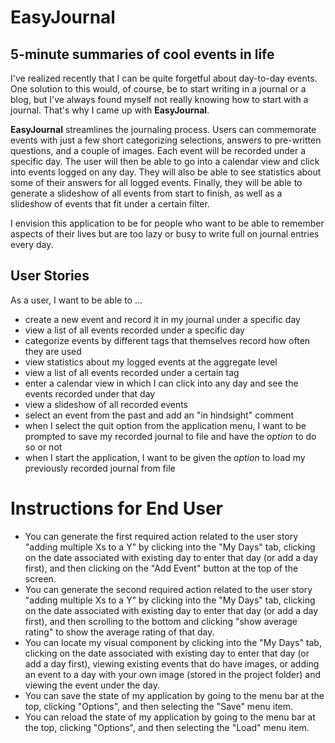 # EasyJournal

## 5-minute summaries of cool events in life

I've realized recently that I can be quite forgetful about day-to-day events. 
One solution to this would, of course, be to start writing in a journal or a
blog, but I've always found myself not really knowing how to start with a
journal. That's why I came up with **EasyJournal**.

**EasyJournal** streamlines the journaling process. Users can commemorate events
with just a few short categorizing selections, answers to pre-written 
questions, and a couple of images. Each event will be recorded under a specific
day. The user will then be able to go into a calendar view and click into events 
logged on any day. They will also be able to see statistics about some of their 
answers for all logged events. Finally, they will be able to generate a 
slideshow of all events from start to finish, as well as a slideshow of events 
that fit under a certain filter.

I envision this application to be for people who want to be able to remember 
aspects of their lives but are too lazy or busy to write full on journal 
entries every day.

## User Stories
As a user, I want to be able to ...
- create a new event and record it in my journal under a specific day
- view a list of all events recorded under a specific day
- categorize events by different tags that themselves record how often they are
used
- view statistics about my logged events at the aggregate level 
- view a list of all events recorded under a certain tag
- enter a calendar view in which I can click into any day and see the events 
recorded under that day
- view a slideshow of all recorded events
- select an event from the past and add an "in hindsight" comment
- when I select the quit option from the application menu, I want to be 
prompted to save my recorded journal to file and have the *option* to do so or 
not
- when I start the application, I want to be given the *option* to load my 
previously recorded journal from file

# Instructions for End User

- You can generate the first required action related to the user story "adding 
multiple Xs to a Y" by clicking into the "My Days" tab, clicking on the date 
associated with existing day to enter that day (or add a day first), and then
clicking on the "Add Event" button at the top of the screen.
- You can generate the second required action related to the user story "adding 
multiple Xs to a Y" by clicking into the "My Days" tab, clicking on the date 
associated with existing day to enter that day (or add a day first), and then
scrolling to the bottom and clicking "show average rating" to show the average
rating of that day.
- You can locate my visual component by clicking into the "My Days" tab, 
clicking on the date associated with existing day to enter that day (or add a 
day first), viewing existing events that do have images, or adding an event to
a day with your own image (stored in the project folder) and viewing the event 
under the day.
- You can save the state of my application by going to the menu bar at the top,
clicking "Options", and then selecting the "Save" menu item.
- You can reload the state of my application by going to the menu bar at the 
top, clicking "Options", and then selecting the "Load" menu item.